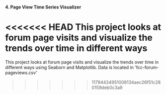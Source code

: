 #### 4. Page View Time Series Visualizer

<<<<<<< HEAD
This project looks at forum page visits and visualize the trends over time in different ways
=======
This project looks at forum page visits and visualize the trends over time in different ways using Seaborn and Matplotlib.
Data is located in 'fcc-forum-pageviews.csv'
>>>>>>> 11794434951008134aec26f51c280159deb0c3a9
